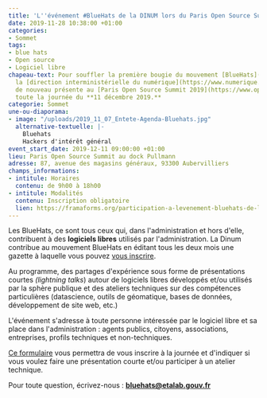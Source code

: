 ```yaml
---
title: 'L''événement #BlueHats de la DINUM lors du Paris Open Source Summit 2019'
date: 2019-11-28 10:38:00 +01:00
categories:
- Sommet
tags:
- blue hats
- Open source
- Logiciel libre
chapeau-text: Pour souffler la première bougie du mouvement [BlueHats](https://www.numerique.gouv.fr/actualites/la-communaute-blue-hats-hackers-dinteret-general-est-lancee-rejoignez-nous/),
  la [direction interministérielle du numérique](https://www.numerique.gouv.fr/) sera
  de nouveau présente au [Paris Open Source Summit 2019](https://www.opensourcesummit.paris/)
  toute la journée du **11 décembre 2019.**
categorie: Sommet
une-ou-diaporama:
- image: "/uploads/2019_11_07_Entete-Agenda-Bluehats.jpg"
  alternative-textuelle: |-
    Bluehats
    Hackers d'intérêt général
event_start_date: 2019-12-11 09:00:00 +01:00
lieu: Paris Open Source Summit au dock Pullmann
adresse: 87, avenue des magasins généraux, 93300 Aubervilliers
champs_informations:
- intitule: Horaires
  contenu: de 9h00 à 18h00
- intitule: Modalités
  contenu: Inscription obligatoire
  lien: https://framaforms.org/participation-a-levenement-bluehats-de-la-dinum-lors-du-paris-open-source-summit-2019-1574254577
---
```


Les BlueHats, ce sont tous ceux qui, dans l'administration et hors d'elle, contribuent à des **logiciels libres** utilisés par l'administration. La Dinum contribue au mouvement BlueHats en éditant tous les deux mois une gazette à laquelle vous pouvez [vous inscrire](https://infolettres.etalab.gouv.fr/subscribe/bluehats@mail.etalab.studio).

Au programme, des partages d'expérience sous forme de présentations courtes *(lightning talks*) autour de logiciels libres développés et/ou utilisés par la sphère publique et des ateliers techniques sur des compétences particulières (datascience, outils de géomatique, bases de données, développement de site web, etc.)

L'événement s'adresse à toute personne intéressée par le logiciel libre et sa place dans l'administration : agents publics, citoyens, associations, entreprises, profils techniques et non-techniques.

[Ce formulaire](https://framaforms.org/participation-a-levenement-bluehats-de-la-dinum-lors-du-paris-open-source-summit-2019-1574254577) vous permettra de vous inscrire à la journée et d'indiquer si vous voulez faire une présentation courte et/ou participer à un atelier technique.

Pour toute question, écrivez-nous : **[bluehats@etalab.gouv.fr](mailto:bluehats@etalab.gouv.fr)**